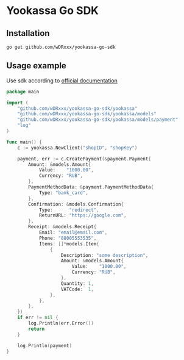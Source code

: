 # Yookassa Go SDK

## Installation
```
go get github.com/wDRxxx/yookassa-go-sdk
```
## Usage example
Use sdk according to [official documentation](https://yookassa.ru/developers/api?codeLang=bash&lang=ru)
```go
package main

import (
	"github.com/wDRxxx/yookassa-go-sdk/yookassa"
	"github.com/wDRxxx/yookassa-go-sdk/yookassa/models"
	"github.com/wDRxxx/yookassa-go-sdk/yookassa/models/payment"
	"log"
)

func main() {
	c := yookassa.NewClient("shopID", "shopKey")

	payment, err := c.CreatePayment(&payment.Payment{
		Amount: &models.Amount{
			Value:    "1000.00",
			Currency: "RUB",
		},
		PaymentMethodData: &payment.PaymentMethodData{
			Type: "bank_card",
		},
		Confirmation: &models.Confirmation{
			Type:      "redirect",
			ReturnURL: "https://google.com",
		},
		Receipt: &models.Receipt{
			Email: "email@email.com",
			Phone: "88005553535",
			Items: []*models.Item{
				{
					Description: "some description",
					Amount: &models.Amount{
						Value:    "1000.00",
						Currency: "RUB",
					},
					Quantity: 1,
					VATCode:  1,
				},
			},
		},
	})
	if err != nil {
		log.Println(err.Error())
		return
	}

	log.Println(payment)
}
```
